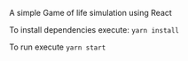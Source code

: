 A simple Game of life simulation using React

To install dependencies execute:
`yarn install`

To run execute
`yarn start`
